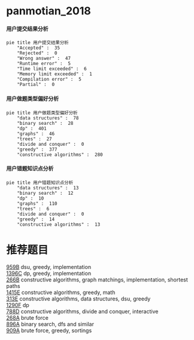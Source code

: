 # panmotian_2018

<!-- tabs:start -->



#### **用户提交结果分析**

```mermaid
pie title 用户提交结果分析
    "Accepted" :  35
    "Rejected" :  0
    "Wrong answer" :  47
    "Runtime error" :  5
    "Time limit exceeded" :  6
    "Memory limit exceeded" :  1
    "Compilation error" :  5
    "Partial" :  0
```

#### **用户做题类型偏好分析**

```mermaid
pie title 用户做题类型偏好分析
    "data structures" :  78
    "binary search" :  28
    "dp" :  401
    "graphs" :  46
    "trees" :  27
    "divide and conquer" :  0
    "greedy" :  377
    "constructive algorithms" :  280
```
#### **用户错题知识点分析**

```mermaid
pie title 用户错题知识点分析
    "data structures" :  13
    "binary search" :  12
    "dp" :  10
    "graphs" :  110
    "trees" :  6
    "divide and conquer" :  0
    "greedy" :  14
    "constructive algorithms" :  13
```



<!-- tabs:end -->
# 推荐题目
[959B](https://codeforces.com/contest/959/problem/B)		dsu,
                        greedy,
                        implementation		  
[1396C](https://codeforces.com/contest/1396/problem/C)		dp,
                        greedy,
                        implementation		  
[266B](https://codeforces.com/contest/266/problem/B)		constructive algorithms,
                        graph matchings,
                        implementation,
                        shortest paths		  
[1415E](https://codeforces.com/contest/1415/problem/E)		constructive algorithms,
                        greedy,
                        math		  
[313E](https://codeforces.com/contest/313/problem/E)		constructive algorithms,
                        data structures,
                        dsu,
                        greedy		  
[1290F](https://codeforces.com/contest/1290/problem/F)		dp		  
[788D](https://codeforces.com/contest/788/problem/D)		constructive algorithms,
                        divide and conquer,
                        interactive		  
[268A](https://codeforces.com/contest/268/problem/A)		brute force		  
[896A](https://codeforces.com/contest/896/problem/A)		binary search,
                        dfs and similar		  
[909A](https://codeforces.com/contest/909/problem/A)		brute force,
                        greedy,
                        sortings		  
